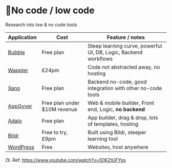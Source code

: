 
# 🔨No code / low code

Research into low &amp; no code tools

|Application|Cost|Feature / notes|
|-----------|----|--|
|[Bubble](https://bubble.io/)|Free plan|Steep learning curve, powerful UI, DB, Logic, Backend workflows|
|[Wappler](https://wappler.io/)|£24pm|Code not abstracted away, no hosting|
|[Xano](https://www.xano.com/)|Free plan|Backend no-code, good integration with other no-code tools|
|[AppGyver](https://www.appgyver.com/)|Free plan under $10M revenue|Web & mobile builder, Front end, Logic, **no backend**|
|[Adalo](https://www.adalo.com/)|Free plan|App builder, drag & drop, lots of templates, hosting|
|[Bildr](https://www.bildr.com/)|Free to try, £9pm|Built using Bildr, steeper learning tool|
|[WordPress](https://wordpress.com/)|Free|Websites, host anywhere|

📺 .Ref: https://www.youtube.com/watch?v=iS1KZtUFYgs
